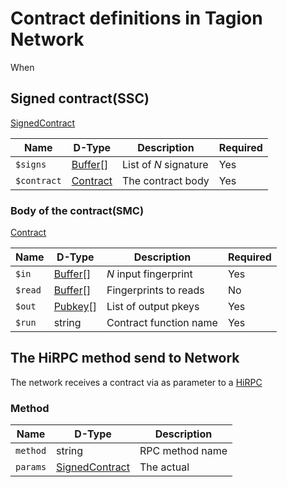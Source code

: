 # Contract definitions in Tagion Network

When

## Signed contract(SSC)
[SignedContract](tagion.funnel.StandardContract.SignedContract)

| Name        | D-Type     | Description            |  Required |
| ----------- | -------- | ---------------------- | --------- |
| `$signs`    | [Buffer]()[] | List of $N$ signature  |    Yes    |
| `$contract` | [Contract]() | The contract body               |    Yes    |

### Body of the contract(SMC) 
[Contract](tagion.funnel.StandardContract.Contract)

| Name        | D-Type        | Description            |  Required |
| ----------- | ----------- | ---------------------- | --------- |
| `$in`       | [Buffer]()[]    | $N$ input fingerprint  |    Yes    |
| `$read`     | [Buffer]()[]    | Fingerprints to reads  |    No     |
| `$out`      | [Pubkey]()[]    | List of output pkeys   |    Yes    |
| `$run`      | string      | Contract function name |    Yes    |


## The HiRPC method send to Network

The network receives a contract via as parameter to a [HiRPC](/document/protocols/hibon/Hash_Invarian_Remote_Procedure_Call.md)

### Method

| Name | D-Type | Description | 
| ---- | ----- | ------- | 
| `method` | string | RPC method name | 
| `params` | [SignedContract]() | The actual | 










